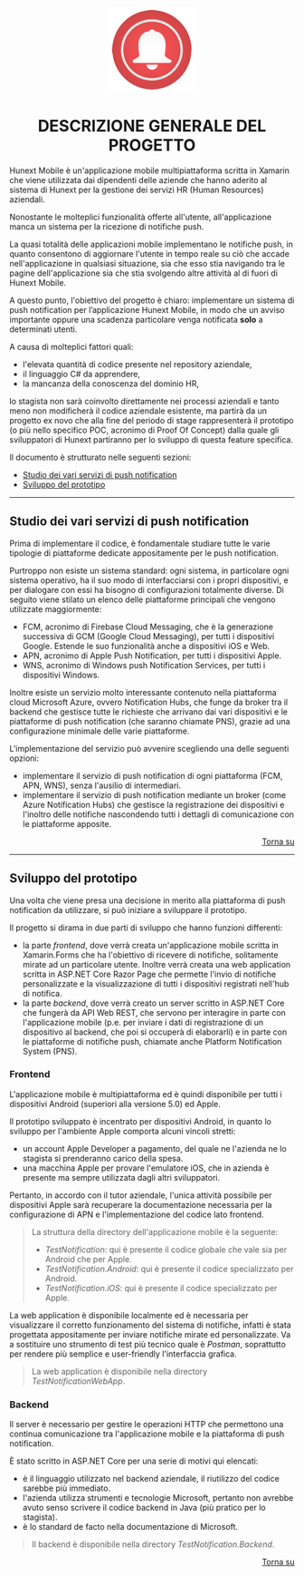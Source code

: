 <div align="center"> 
<img src="Images/_icon.png" alt="Immagine dell'icona"/>

# DESCRIZIONE GENERALE DEL PROGETTO
</div>

Hunext Mobile è un'applicazione mobile multipiattaforma scritta in Xamarin che viene utilizzata dai dipendenti delle aziende che hanno aderito al sistema di Hunext per la gestione dei 
servizi HR (Human Resources) aziendali.

Nonostante le molteplici funzionalità offerte all'utente, all'applicazione manca un sistema per la ricezione di notifiche push.

La quasi totalità delle applicazioni mobile implementano le notifiche push, in quanto consentono di aggiornare l'utente in tempo reale su ciò che accade nell'applicazione in qualsiasi 
situazione, sia che esso stia navigando tra le pagine dell'applicazione sia che stia svolgendo altre attività al di fuori di Hunext Mobile.

A questo punto, l'obiettivo del progetto è chiaro: implementare un sistema di push notification per l’applicazione Hunext Mobile, in modo che un avviso importante oppure una scadenza particolare 
venga notificata __solo__ a determinati utenti.

A causa di molteplici fattori quali:
- l'elevata quantità di codice presente nel repository aziendale,
- il linguaggio C# da apprendere,
- la mancanza della conoscenza del dominio HR, 

lo stagista non sarà coinvolto direttamente nei processi aziendali e tanto meno non modificherà il codice aziendale esistente, ma partirà da un progetto ex novo che alla fine del periodo di stage rappresenterà il prototipo (o più nello specifico POC, acronimo di Proof Of Concept) dalla quale gli sviluppatori di Hunext partiranno per lo sviluppo di questa feature specifica. 

Il documento è strutturato nelle seguenti sezioni:

- [Studio dei vari servizi di push notification](#studio-dei-vari-servizi-di-push-notification)
- [Sviluppo del prototipo](#sviluppo-del-prototipo)

---

## Studio dei vari servizi di push notification

Prima di implementare il codice, è fondamentale studiare tutte le varie tipologie di piattaforme dedicate appositamente per le push notification.

Purtroppo non esiste un sistema standard: ogni sistema, in particolare ogni sistema operativo, ha il suo modo di interfacciarsi con i propri dispositivi, e per dialogare con essi ha bisogno di configurazioni totalmente diverse.
Di seguito viene stilato un elenco delle piattaforme principali che vengono utilizzate maggiormente:

- FCM, acronimo di Firebase Cloud Messaging, che è la generazione successiva di GCM (Google Cloud Messaging), per tutti i dispositivi Google. Estende le suo funzionalità anche a dispositivi iOS e Web.
- APN, acronimo di Apple Push Notification, per tutti i dispositivi Apple.
- WNS, acronimo di Windows push Notification Services, per tutti i dispositivi Windows.

Inoltre esiste un servizio molto interessante contenuto nella piattaforma cloud Microsoft Azure, ovvero Notification Hubs, che funge da broker tra il backend che gestisce tutte le richieste che arrivano dai vari dispositivi e le piattaforme di push notification (che saranno chiamate PNS), grazie ad una configurazione minimale delle varie piattaforme.

L'implementazione del servizio può avvenire scegliendo una delle seguenti opzioni:
- implementare il servizio di push notification di ogni piattaforma (FCM, APN, WNS), senza l'ausilio di intermediari.
- implementare il servizio di push notification mediante un broker (come Azure Notification Hubs) che gestisce la registrazione dei dispositivi e l'inoltro delle notifiche nascondendo tutti i dettagli di comunicazione con le piattaforme apposite.

<div align="right">

[Torna su](#descrizione-generale-del-progetto)
</div>

---

## Sviluppo del prototipo

Una volta che viene presa una decisione in merito alla piattaforma di push notification da utilizzare, si può iniziare a sviluppare il prototipo.

Il progetto si dirama in due parti di sviluppo che hanno funzioni differenti:
- la parte *frontend*, dove verrà creata un'applicazione mobile scritta in Xamarin.Forms che ha l'obiettivo di ricevere di notifiche, solitamente mirate ad un particolare utente. 
Inoltre verrà creata una web application scritta in ASP.NET Core Razor Page che permette l'invio di notifiche personalizzate e la visualizzazione di tutti i dispositivi registrati nell'hub di notifica.
- la parte *backend*, dove verrà creato un server scritto in ASP.NET Core che fungerà da API Web REST, che servono per interagire in parte con l'applicazione mobile (p.e. per inviare i dati di registrazione di un dispositivo al backend, che poi si occuperà di elaborarli) e in parte con le piattaforme di notifiche push, chiamate anche Platform Notification System (PNS).

### Frontend

L'applicazione mobile è multipiattaforma ed è quindi disponibile per tutti i dispositivi Android (superiori alla versione 5.0) ed Apple.

Il prototipo sviluppato è incentrato per dispositivi Android, in quanto lo sviluppo per l'ambiente Apple comporta alcuni vincoli stretti:

- un account Apple Developer a pagamento, del quale ne l'azienda ne lo stagista si prenderanno carico della spesa.
- una macchina Apple per provare l'emulatore iOS, che in azienda è presente ma sempre utilizzata dagli altri sviluppatori.

Pertanto, in accordo con il tutor aziendale, l'unica attività possibile per dispositivi Apple sarà recuperare la documentazione necessaria per la configurazione di APN e l'implementazione del codice lato frontend.

> La struttura della directory dell'applicazione mobile è la seguente:
> 
> - *TestNotification*: qui è presente il codice globale che vale sia per Android che per Apple.
> - *TestNotification.Android*: qui è presente il codice specializzato per Android.
> - *TestNotification.iOS*: qui è presente il codice specializzato per Apple.

La web application è disponibile localmente ed è necessaria per visualizzare il corretto funzionamento del sistema di notifiche, infatti è stata progettata appositamente per inviare notifiche mirate ed personalizzate.
Va a sostituire uno strumento di test più tecnico quale è *Postman*, soprattutto per rendere più semplice e user-friendly l'interfaccia grafica.

> La web application è disponibile nella directory *TestNotificationWebApp*.

### Backend

Il server è necessario per gestire le operazioni HTTP che permettono una continua comunicazione tra l'applicazione mobile e la piattaforma di push notification.

È stato scritto in ASP.NET Core per una serie di motivi qui elencati:

- è il linguaggio utilizzato nel backend aziendale, il riutilizzo del codice sarebbe più immediato.
- l'azienda utilizza strumenti e tecnologie Microsoft, pertanto non avrebbe avuto senso scrivere il codice backend in Java (più pratico per lo stagista).
- è lo standard de facto nella documentazione di Microsoft.

> Il backend è disponibile nella directory *TestNotification.Backend*.

<div align="right">

[Torna su](#descrizione-generale-del-progetto)
</div>
